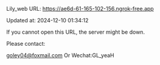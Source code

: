 Lily_web URL: https://ae6d-61-165-102-156.ngrok-free.app

Updated at: 2024-12-10 01:34:12

If you cannot open this URL, the server might be down.

Please contact: 

goley04@foxmail.com Or Wechat:GL_yeaH